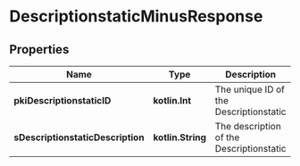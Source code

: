 
# DescriptionstaticMinusResponse

## Properties
Name | Type | Description | Notes
------------ | ------------- | ------------- | -------------
**pkiDescriptionstaticID** | **kotlin.Int** | The unique ID of the Descriptionstatic | 
**sDescriptionstaticDescription** | **kotlin.String** | The description of the Descriptionstatic | 



